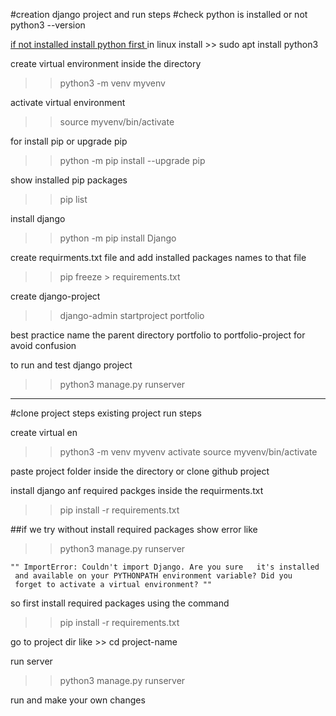   #creation django project and run steps
#check python is installed or not
 python3 --version
 
 <a href="https://www.python.org/downloads">
 if not installed install python first
 </a>
 in linux install >> sudo apt install python3 
 
 create virtual environment inside the directory
 >> python3 -m venv myvenv
 
 activate virtual environment
 >> source myvenv/bin/activate
 
 for install pip or upgrade pip 
 >> python -m pip install --upgrade pip
 
 show installed pip packages
 >> pip list
 
 install django
 >> python -m pip install Django
 
 create requirments.txt file and 
 add installed packages names to that file
 >> pip freeze > requirements.txt
 
 create django-project
 >> django-admin startproject portfolio
 
 best practice name the parent directory
 portfolio to portfolio-project for avoid confusion
 
 to run and test django project
 >> python3 manage.py  runserver
 
 --------------------------------------------------------
 #clone project steps
 existing project run steps
 
 create virtual en
 >> python3 -m venv myvenv
 activate
 >> source myvenv/bin/activate
 
 paste project folder inside the directory
 or clone github project
 
 install django anf required packges inside the 
 requirments.txt
 >>pip install -r requirements.txt
 
 ##if we try without install required packages
 show error like
 >> python3 manage.py runserver

    "" ImportError: Couldn't import Django. Are you sure   it's installed
     and available on your PYTHONPATH environment variable? Did you
     forget to activate a virtual environment? ""

  so first install required packages 
  using the command
  >>pip install -r requirements.txt
  
  go to project dir
  like >> cd project-name
  
  run server
  >> python3 manage.py runserver
  
  run and make your own changes
 
 
 
 
 
 
 
 
 
 
 
 
 
 
